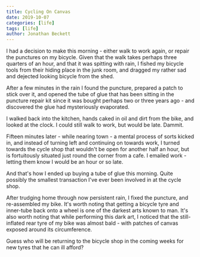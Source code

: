 ```yaml
---
title: Cycling On Canvas
date: 2019-10-07
categories: [life]
tags: [life]
author: Jonathan Beckett
---
```


I had a decision to make this morning - either walk to work again, or repair the punctures on my bicycle. Given that the walk takes perhaps three quarters of an hour, and that it was spitting with rain, I fished my bicycle tools from their hiding place in the junk room, and dragged my rather sad and dejected looking bicycle from the shed.

After a few minutes in the rain I found the puncture, prepared a patch to stick over it, and opened the tube of glue that has been sitting in the puncture repair kit since it was bought perhaps two or three years ago - and discovered the glue had mysteriously evaporated.

I walked back into the kitchen, hands caked in oil and dirt from the bike, and looked at the clock. I could still walk to work, but would be late. Dammit.

Fifteen minutes later - while nearing town - a mental process of sorts kicked in, and instead of turning left and continuing on towards work, I turned towards the cycle shop that wouldn't be open for another half an hour, but is fortuitously situated just round the corner from a cafe. I emailed work - letting them know I would be an hour or so late.

And that's how I ended up buying a tube of glue this morning. Quite possibly the smallest transaction I've ever been involved in at the cycle shop.

After trudging home through now persistent rain, I fixed the puncture, and re-assembled my bike. It's worth noting that getting a bicycle tyre and inner-tube back onto a wheel is one of the darkest arts known to man. It's also worth noting that while performing this dark art, I noticed that the still-inflated rear tyre of my bike was almost bald - with patches of canvas exposed around its circumference.

Guess who will be returning to the bicycle shop in the coming weeks for new tyres that he can ill afford?